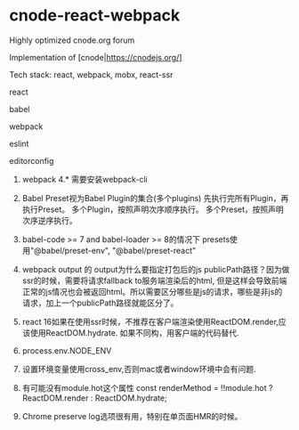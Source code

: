 # cnode-react-webpack
Highly optimized cnode.org forum

Implementation of [cnode|https://cnodejs.org/]

Tech stack: react, webpack, mobx, react-ssr

react

babel

webpack

eslint

editorconfig

1. webpack 4.* 需要安装webpack-cli

2. Babel Preset视为Babel Plugin的集合(多个plugins)
先执行完所有Plugin，再执行Preset。
多个Plugin，按照声明次序顺序执行。
多个Preset，按照声明次序逆序执行。

3. babel-code >= 7 and babel-loader >= 8的情况下
presets使用"@babel/preset-env", "@babel/preset-react"

4. webpack output 的 output为什么要指定打包后的js publicPath路径？因为做ssr的时候，需要将请求fallback to服务端渲染后的html,
但是这样会导致前端正常的js情况也会被返回html。所以需要区分哪些是js的请求，哪些是非js的请求，加上一个publicPath路径就能区分了。

5. react 16如果在使用ssr时候，不推荐在客户端渲染使用ReactDOM.render,应该使用ReactDOM.hydrate. 如果不同构，用客户端的代码替代.

6. process.env.NODE_ENV

7. 设置环境变量使用cross_env,否则mac或者window环境中会有问题.

8. 有可能没有module.hot这个属性
const renderMethod = !!module.hot ? ReactDOM.render : ReactDOM.hydrate;

9. Chrome preserve log选项很有用，特别在单页面HMR的时候。